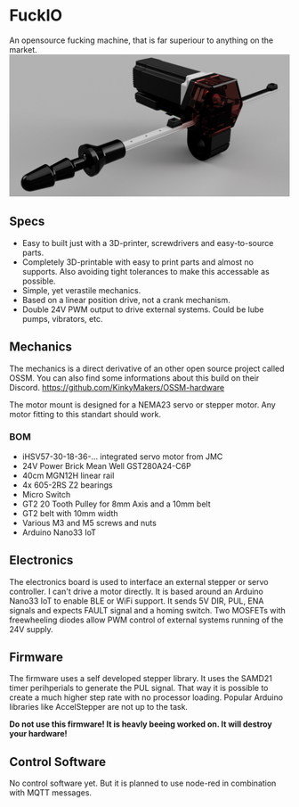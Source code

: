 # FuckIO
An opensource fucking machine, that is far superiour to anything on the market.
![Rendering](/images/CAD-Screen.png)

## Specs
* Easy to built just with a 3D-printer, screwdrivers and easy-to-source parts.
* Completely 3D-printable with easy to print parts and almost no supports. Also avoiding tight tolerances to make this accessable as possible. 
* Simple, yet verastile mechanics.
* Based on a linear position drive, not a crank mechanism.
* Double 24V PWM output to drive external systems. Could be lube pumps, vibrators, etc.

## Mechanics
The mechanics is a direct derivative of an other open source project called OSSM. You can also find some informations about this build on their Discord.
https://github.com/KinkyMakers/OSSM-hardware

The motor mount is designed for a NEMA23 servo or stepper motor. Any motor fitting to this standart should work. 

### BOM
* iHSV57-30-18-36-... integrated servo motor from JMC
* 24V Power Brick Mean Well GST280A24-C6P 
* 40cm MGN12H linear rail
* 4x 605-2RS Z2 bearings
* Micro Switch
* GT2 20 Tooth Pulley for 8mm Axis and a 10mm belt
* GT2 belt with 10mm width
* Various M3 and M5 screws and nuts
* Arduino Nano33 IoT

## Electronics
The electronics board is used to interface an external stepper or servo controller. I can't drive a motor directly. It is based around an Arduino Nano33 IoT to enable BLE or WiFi support. It sends 5V DIR, PUL, ENA signals and expects FAULT signal and a homing switch. Two MOSFETs with freewheeling diodes allow PWM control of external systems running of the 24V supply.

## Firmware
The firmware uses a self developed stepper library. It uses the SAMD21 timer perihperials to generate the PUL signal. That way it is possible to create a much higher step rate with no processor loading. Popular Arduino libraries like AccelStepper are not up to the task.

__Do not use this firmware! It is heavly beeing worked on. It will destroy your hardware!__

## Control Software
No control software yet. But it is planned to use node-red in combination with MQTT messages.
